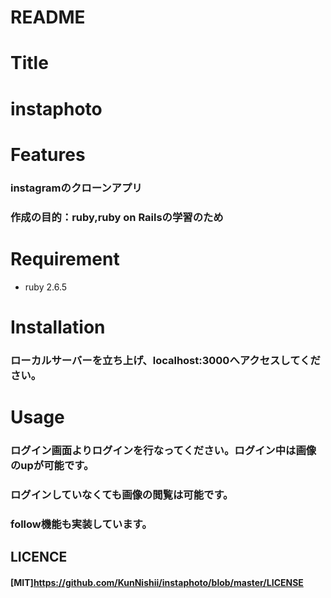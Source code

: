 # README

# Title
# instaphoto

# Features
### instagramのクローンアプリ
### 作成の目的：ruby,ruby on Railsの学習のため
 
# Requirement
* ruby 2.6.5
 
# Installation
### ローカルサーバーを立ち上げ、localhost:3000へアクセスしてください。
 
# Usage
### ログイン画面よりログインを行なってください。ログイン中は画像のupが可能です。
### ログインしていなくても画像の閲覧は可能です。
### follow機能も実装しています。

 
## LICENCE
#### [MIT]https://github.com/KunNishii/instaphoto/blob/master/LICENSE
